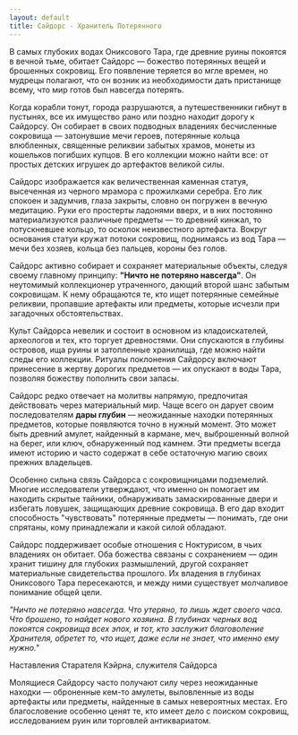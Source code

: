 ```yaml
---
layout: default
title: Сайдорс - Хранитель Потерянного
---
```


В самых глубоких водах Ониксового Тара, где древние руины покоятся в вечной тьме, обитает Сайдорс — божество потерянных вещей и брошенных сокровищ. Его появление теряется во мгле времен, но мудрецы полагают, что он возник из необходимости дать пристанище всему, что мир готов был навсегда потерять.

Когда корабли тонут, города разрушаются, а путешественники гибнут в пустынях, все их имущество рано или поздно находит дорогу к Сайдорсу. Он собирает в своих подводных владениях бесчисленные сокровища — затонувшие мечи героев, потерянные кольца влюбленных, священные реликвии забытых храмов, монеты из кошельков погибших купцов. В его коллекции можно найти все: от простых детских игрушек до артефактов великой силы.

Сайдорс изображается как величественная каменная статуя, высеченная из черного мрамора с прожилками серебра. Его лик спокоен и задумчив, глаза закрыты, словно он погружен в вечную медитацию. Руки его простерты ладонями вверх, и в них постоянно материализуются различные предметы — то древний кинжал, то потускневшее кольцо, то осколок неизвестного артефакта. Вокруг основания статуи кружат потоки сокровищ, поднимаясь из вод Тара — мечи без хозяев, кольца без пальцев, короны без голов.

Сайдорс активно собирает и сохраняет материальные объекты, следуя своему главному принципу: **"Ничто не потеряно навсегда"**. Он неутомимый коллекционер утраченного, дающий второй шанс забытым сокровищам. К нему обращаются те, кто ищет потерянные семейные реликвии, пропавшие артефакты или предметы, которые исчезли при загадочных обстоятельствах.

Культ Сайдорса невелик и состоит в основном из кладоискателей, археологов и тех, кто торгует древностями. Они спускаются в глубины островов, ища руины и затопленные хранилища, где можно найти следы его коллекции. Ритуалы поклонения Сайдорсу включают принесение в жертву дорогих предметов — их опускают в воды Тара, позволяя божеству пополнить свои запасы.

Сайдорс редко отвечает на молитвы напрямую, предпочитая действовать через материальный мир. Чаще всего он дарует своим последователям **дары глубин** — неожиданные находки потерянных предметов, которые появляются точно в нужный момент. Это может быть древний амулет, найденный в кармане, меч, выброшенный волной на берег, или ключ, обнаруженный под камнем. Эти предметы всегда имеют историю и часто содержат в себе остаточную магию своих прежних владельцев.

Особенно сильна связь Сайдорса с сокровищницами подземелий. Многие исследователи утверждают, что именно он помогает им находить скрытые тайники, обнаруживать замаскированные двери и избегать ловушек, защищающих древние сокровища. В его дар входит способность "чувствовать" потерянные предметы — понимать, где они спрятаны, кому принадлежали и какой силой обладают.

Сайдорс поддерживает особые отношения с Ноктурисом, в чьих владениях он обитает. Оба божества связаны с сохранением — один хранит тишину для глубоких размышлений, другой сохраняет материальные свидетельства прошлого. Их владения в глубинах Ониксового Тара пересекаются, и между ними существует молчаливое понимание общей цели.

*"Ничто не потеряно навсегда. Что утеряно, то лишь ждет своего часа. Что брошено, то найдет нового хозяина. В глубинах черных вод покоятся сокровища всех эпох, и тот, кто заслужит благоволение Хранителя, обретет то, что ищет, даже если не знает, что именно ему нужно."*

Наставления Старателя Кэйрна, служителя Сайдорса

Молящиеся Сайдорсу часто получают силу через неожиданные находки — оброненные кем-то амулеты, выловленные из воды артефакты или предметы, найденные в самых невероятных местах. Его благословение особенно ценят те, кто имеет дело с поиском сокровищ, исследованием руин или торговлей антиквариатом.